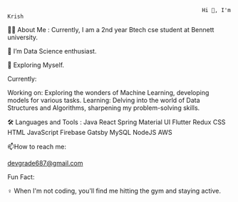                                                                  Hi 👋, I'm  Krish

👩‍💻 About Me :
Currently, I am a 2nd year Btech cse student at Bennett university.

🔭 I’m Data Science enthusiast.

🌱 Exploring Myself.

Currently:

Working on: Exploring the wonders of Machine Learning, developing models for various tasks.
Learning: Delving into the world of Data Structures and Algorithms, sharpening my problem-solving skills.

🛠️ Languages and Tools :
Java  React  Spring  Material UI  Flutter  Redux   CSS  HTML  JavaScript  Firebase  Gatsby  MySQL  NodeJS  AWS  

📫How to reach me:

 devgrade687@gmail.com

Fun Fact:

️‍♀️ When I'm not coding, you'll find me hitting the gym and staying active.



